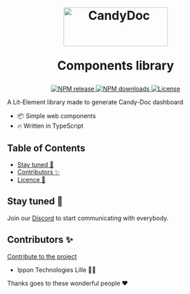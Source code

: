 <h1 align="center">
  <picture>
    <source media="(prefers-color-scheme: dark)" width="242" height="90" alt="CandyDoc logo" srcset="https://user-images.githubusercontent.com/22562938/170952295-d5634b7d-54bf-4beb-a105-50123b29a15b.png">
    <source media="(prefers-color-scheme: light)"width="242" height="90" alt="CandyDoc logo" srcset="https://user-images.githubusercontent.com/22562938/170952293-a3d745d2-c61d-4094-82dd-0e04ea3e0efb.png">
    <img alt="CandyDoc" width="400" src="https://user-images.githubusercontent.com/22562938/170954304-420d51b3-f499-4201-945a-df2dd105e8f6.png">
  </picture>
  <p>Components library</p>
</h1>

<p align="center">
  <a href="https://www.npmjs.com/package/@candy-doc/ui" alt="NPM package">
    <img src="https://flat.badgen.net/npm/v/@candy-doc/ui" alt="NPM release">
  </a>
  <a href="https://www.npmjs.com/package/@candy-doc/ui">
    <img src="https://flat.badgen.net/npm/dt/@candy-doc/ui" alt="NPM downloads">
  </a>
  <a href="https://github.com/Candy-Doc/candy-doc-components-library/blob/main/LICENSE" alt="License">
    <img src="https://flat.badgen.net/badge/license/GPL3/blue" alt="License">
  </a>
</p>

A Lit-Element library made to generate Candy-Doc dashboard

- :package: Simple web components
- :fire: Written in TypeScript

<!-- START doctoc generated TOC please keep comment here to allow auto update -->
<!-- DON'T EDIT THIS SECTION, INSTEAD RE-RUN doctoc TO UPDATE -->
## Table of Contents

- [Stay tuned 👀](#stay-tuned-)
- [Contributors ✨](#contributors-)
- [Licence 📄](#licence-)

<!-- END doctoc generated TOC please keep comment here to allow auto update -->

## Stay tuned 👀

Join our [Discord](https://discord.gg/CxwdeKjtcT) to start communicating with everybody.

## Contributors ✨

[Contribute to the project](./CONTRIBUTING.md)

- Ippon Technologies Lille 🧑‍💼

Thanks goes to these wonderful people ❤️
